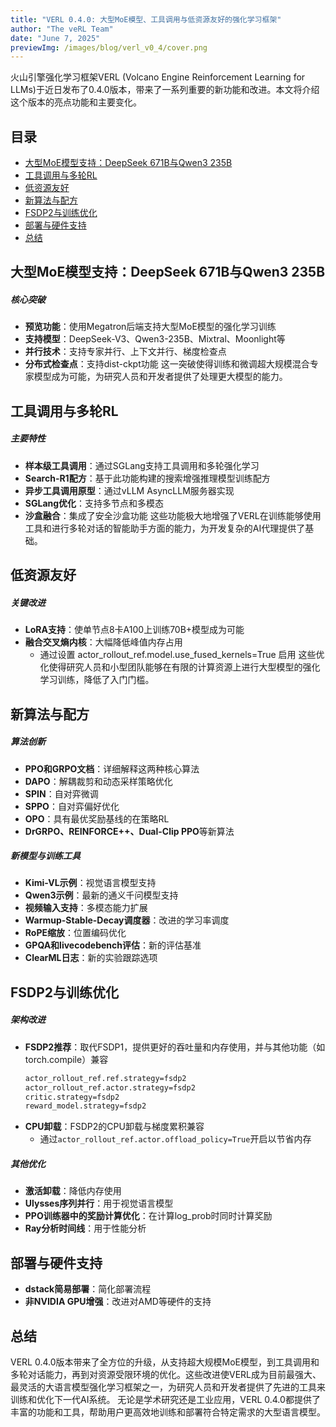```yaml
---
title: "VERL 0.4.0: 大型MoE模型、工具调用与低资源友好的强化学习框架"
author: "The veRL Team"
date: "June 7, 2025"
previewImg: /images/blog/verl_v0_4/cover.png
---
```


火山引擎强化学习框架VERL (Volcano Engine Reinforcement Learning for LLMs)于近日发布了0.4.0版本，带来了一系列重要的新功能和改进。本文将介绍这个版本的亮点功能和主要变化。

## 目录
- [大型MoE模型支持：DeepSeek 671B与Qwen3 235B](#大型moe模型支持deepseek-671b与qwen3-235b)
- [工具调用与多轮RL](#工具调用与多轮rl)
- [低资源友好](#低资源友好)
- [新算法与配方](#新算法与配方)
- [FSDP2与训练优化](#fsdp2与训练优化)
- [部署与硬件支持](#部署与硬件支持)
- [总结](#总结)


## 大型MoE模型支持：DeepSeek 671B与Qwen3 235B
##### 核心突破
- **预览功能**：使用Megatron后端支持大型MoE模型的强化学习训练
- **支持模型**：DeepSeek-V3、Qwen3-235B、Mixtral、Moonlight等
- **并行技术**：支持专家并行、上下文并行、梯度检查点
- **分布式检查点**：支持dist-ckpt功能
这一突破使得训练和微调超大规模混合专家模型成为可能，为研究人员和开发者提供了处理更大模型的能力。


## 工具调用与多轮RL
##### 主要特性
- **样本级工具调用**：通过SGLang支持工具调用和多轮强化学习
- **Search-R1配方**：基于此功能构建的搜索增强推理模型训练配方
- **异步工具调用原型**：通过vLLM AsyncLLM服务器实现
- **SGLang优化**：支持多节点和多模态
- **沙盒融合**：集成了安全沙盒功能
这些功能极大地增强了VERL在训练能够使用工具和进行多轮对话的智能助手方面的能力，为开发复杂的AI代理提供了基础。


## 低资源友好
##### 关键改进
- **LoRA支持**：使单节点8卡A100上训练70B+模型成为可能
- **融合交叉熵内核**：大幅降低峰值内存占用 
  - 通过设置 actor_rollout_ref.model.use_fused_kernels=True 启用
这些优化使得研究人员和小型团队能够在有限的计算资源上进行大型模型的强化学习训练，降低了入门门槛。


## 新算法与配方
##### 算法创新
- **PPO和GRPO文档**：详细解释这两种核心算法
- **DAPO**：解耦裁剪和动态采样策略优化
- **SPIN**：自对弈微调
- **SPPO**：自对弈偏好优化
- **OPO**：具有最优奖励基线的在策略RL
- **DrGRPO、REINFORCE++、Dual-Clip PPO**等新算法
##### 新模型与训练工具
- **Kimi-VL示例**：视觉语言模型支持
- **Qwen3示例**：最新的通义千问模型支持
- **视频输入支持**：多模态能力扩展
- **Warmup-Stable-Decay调度器**：改进的学习率调度
- **RoPE缩放**：位置编码优化
- **GPQA和livecodebench评估**：新的评估基准
- **ClearML日志**：新的实验跟踪选项


## FSDP2与训练优化
##### 架构改进
- **FSDP2推荐**：取代FSDP1，提供更好的吞吐量和内存使用，并与其他功能（如torch.compile）兼容
    ```bash
    actor_rollout_ref.ref.strategy=fsdp2
    actor_rollout_ref.actor.strategy=fsdp2
    critic.strategy=fsdp2 
    reward_model.strategy=fsdp2 
    ```
- **CPU卸载**：FSDP2的CPU卸载与梯度累积兼容
  - 通过`actor_rollout_ref.actor.offload_policy=True`开启以节省内存
##### 其他优化
- **激活卸载**：降低内存使用
- **Ulysses序列并行**：用于视觉语言模型
- **PPO训练器中的奖励计算优化**：在计算log_prob时同时计算奖励
- **Ray分析时间线**：用于性能分析

## 部署与硬件支持
- **dstack简易部署**：简化部署流程
- **非NVIDIA GPU增强**：改进对AMD等硬件的支持

## 总结
VERL 0.4.0版本带来了全方位的升级，从支持超大规模MoE模型，到工具调用和多轮对话能力，再到对资源受限环境的优化。这些改进使VERL成为目前最强大、最灵活的大语言模型强化学习框架之一，为研究人员和开发者提供了先进的工具来训练和优化下一代AI系统。
无论是学术研究还是工业应用，VERL 0.4.0都提供了丰富的功能和工具，帮助用户更高效地训练和部署符合特定需求的大型语言模型。
